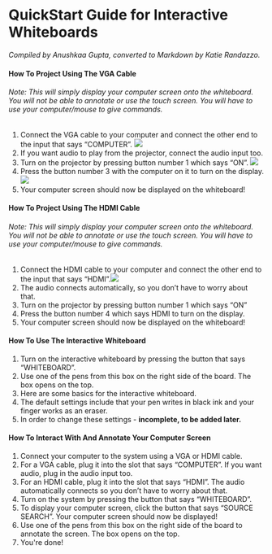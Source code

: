 # QuickStart Guide for Interactive Whiteboards
*Compiled by Anushkaa Gupta, converted to Markdown by Katie Randazzo.*

#### How To Project Using The VGA Cable
###### Note: This will simply display your computer screen onto the whiteboard. You will not be able to annotate or use the touch screen. You will have to use your computer/mouse to give commands. 
1. Connect the VGA cable to your computer and connect the other end to the input that says “COMPUTER”. <img src="Documentation/images/image.display_whiteboard.input.jpeg" rotate="90">
2. If you want audio to play from the projector, connect the audio input too.
3. Turn on the projector by pressing button number 1 which says “ON”. <img src=Documentation/images/image.display_whiteboard.turn-on.png>
4. Press the button number 3 with the computer on it to turn on the display. <img src="Documentation/images/image.display_whiteboard.computer-button.png">
5. Your computer screen should now be displayed on the whiteboard! 

#### How To Project Using The HDMI Cable
###### Note: This will simply display your computer screen onto the whiteboard. You will not be able to annotate or use the touch screen. You will have to use your computer/mouse to give commands. 
1. Connect the HDMI cable to your computer and connect the other end to the input that says “HDMI”.<img src="Documentation/images/image.display_whiteboard.input.jpeg" rotate="90">
2. The audio connects automatically, so you don’t have to worry about that.
3. Turn on the projector by pressing button number 1 which says “ON”
4. Press the button number 4 which says HDMI to turn on the display.
5. Your computer screen should now be displayed on the whiteboard!

#### How To Use The Interactive Whiteboard
1. Turn on the interactive whiteboard by pressing the button that says “WHITEBOARD”.
2. Use one of the pens from this box on the right side of the board. The box opens on the top. 
3. Here are some basics for the interactive whiteboard. 
4. The default settings include that your pen writes in black ink and your finger works as an eraser. 
5. In order to change these settings - **incomplete, to be added later.**

#### How To Interact With And Annotate Your Computer Screen
1. Connect your computer to the system using a VGA or HDMI cable.
2. For a VGA cable, plug it into the slot that says “COMPUTER”. If you want audio, plug in the audio input too.
3. For an HDMI cable, plug it into the slot that says “HDMI”. The audio automatically connects so you don’t have to worry about that. 
4. Turn on the system by pressing the button that says “WHITEBOARD”. 
5. To display your computer screen, click the button that says “SOURCE SEARCH”. Your computer screen should now be displayed! 
6. Use one of the pens from this box on the right side of the board to annotate the screen. The box opens on the top. 
7. You're done!
